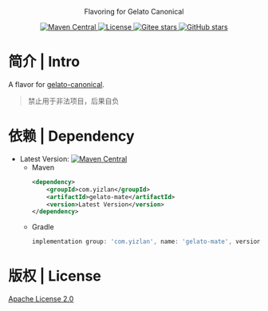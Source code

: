 <p align="center">
  Flavoring for Gelato Canonical
</p>

<p align="center">
  <a href="https://central.sonatype.com/search?namespace=com.yizlan&name=gelato-mate">
    <img alt="Maven Central" src="https://img.shields.io/maven-central/v/com.yizlan/gelato-mate.svg">
  </a>

  <a href="https://www.apache.org/licenses/LICENSE-2.0">
    <img alt="License" src="https://img.shields.io/badge/license-Apache%202-4EB1BA.svg">
  </a>

  <a href="https://gitee.com/sosiao/gelato-mate">
    <img alt="Gitee stars" src="https://gitee.com/sosiao/gelato-mate/badge/star.svg?theme=white">
  </a>

  <a href="https://github.com/sosiao/gelato-mate">
    <img alt="GitHub stars" src="https://img.shields.io/github/stars/sosiao/gelato-mate?style=flat&logo=github">
  </a>
</p>

# 简介 | Intro

A flavor for [gelato-canonical](https://atomgit.com/sosiao/gelato-canonical).

> 禁止用于非法项目，后果自负

# 依赖 | Dependency

- Latest Version: [![Maven Central](https://img.shields.io/maven-central/v/com.yizlan/gelato-mate.svg)](https://central.sonatype.com/search?namespace=com.yizlan&name=gelato-mate)
    - Maven
      ```xml
      <dependency>
          <groupId>com.yizlan</groupId>
          <artifactId>gelato-mate</artifactId>
          <version>Latest Version</version>
      </dependency>
      ```
    - Gradle
      ```groovy
      implementation group: 'com.yizlan', name: 'gelato-mate', version: 'Latest Version'
      ```

# 版权 | License

[Apache License 2.0](https://www.apache.org/licenses/LICENSE-2.0)

